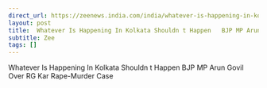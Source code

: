 ```yaml
---
direct_url: https://zeenews.india.com/india/whatever-is-happening-in-kolkata-shouldnt-happen-bjp-mp-arun-govil-over-rg-kar-rape-murder-case-2779859.html
layout: post
title:  Whatever Is Happening In Kolkata Shouldn t Happen   BJP MP Arun Govil Over RG Kar Rape-Murder Case
subtitle: Zee
tags: []
---
```


 Whatever Is Happening In Kolkata Shouldn t Happen   BJP MP Arun Govil Over RG Kar Rape-Murder Case
